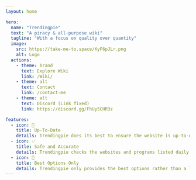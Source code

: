 ```yaml
---
layout: home

hero:
  name: "Trendingpie"
  text: "A piracy & all-purpose wiki"
  tagline: "With a focus on quality over quantity"
  image:
    src: https://take-me-to.space/KyF6pJLr.png
    alt: Logo
  actions:
    - theme: brand
      text: Explore Wiki
      link: /Wiki/
    - theme: alt
      text: Contact
      link: /contact-me
    - theme: alt
      text: Discord (Link fixed)
      link: https://discord.gg/FhUy5CHR3z

features:
  - icon: 📅
    title: Up-To-Date
    details: Trendingpie does its best to ensure the website is up-to-date, safe, and everything's working as expected.
  - icon: ✅
    title: Safe and Accurate
    details: Trendingpie checks the websites and programs listed daily to ensure that they are safe, working, and accurate.
  - icon: 🌟
    title: Best Options Only
    details: Trendingpie only provides the best options rather than a large variety of poor items that is hard to moderate and keep safe.
---
```

